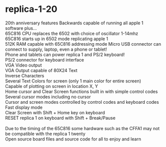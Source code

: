 # replica-1-20
20th anniversary features
Backwards capable of running all apple 1 software plus...<br>
65C816 CPU replaces the 6502 with choice of oscillator 1-14mhz<br>
65C816 starts up in 6502 mode replicating apple 1<br>
512K RAM capable with 65C816 addressing mode
Micro USB connector can connect to supply, laptop, even a phone or tablet!<br>
Phone and tablets can power replica 1 and PS/2 keyboard!<br>
PS/2 connector for keyboard interface<br>
VGA Video output<br>
VGA Output capable of 80X24 Text<br>
Inverse Characters<br>
Several Text Colors for screen (only 1 main color for entire screen)<br>
Capable of plotting on screen in location X, Y<br>
Home cursor and Clear Screen functions built in with simple control codes<br>
Several cursor modes including no cursor<br>
Cursor and screen modes controlled by control codes and keyboard codes<br>
Fast display mode <br>
Clear Screen with Shift + Home key on keyboard<br>
RESET replica 1 on keyboard with Shift + Break/Pause<br>
<br>
Due to the timing of the 65C816 some hardware such as the CFFA1 may not be compatible with the replica 1 twenty<br>
Open source board files and source code for all to enjoy and learn<br>
